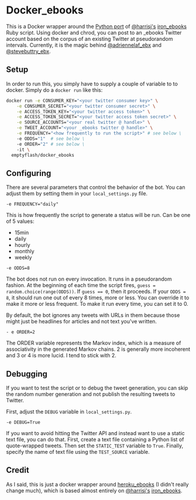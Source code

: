 # Docker_ebooks

This is a Docker wrapper around the [Python port](https://github.com/tommeagher/heroku_ebooks) of [@harrisj's](https://twitter.com/harrisj) [iron_ebooks](https://github.com/harrisj/iron_ebooks/) Ruby script. Using docker and chrod, you can post to an _ebooks Twitter account based on the corpus of an existing Twitter at pseudorandom intervals. Currently, it is the magic behind [@adriennelaf_ebx](http://www.twitter.com/adriennelaf_ebx) and [@stevebuttry_ebx](http://www.twitter.com/stevebuttry_ebx).

## Setup

In order to run this, you simply have to supply a couple of variable to to docker. Simply do a `docker run` like this:

```bash
docker run -e CONSUMER_KEY="<your twitter consumer key>" \
    -e CONSUMER_SECRET="<your twitter consumer secret>" \
    -e ACCESS_TOKEN_KEY="<your twitter access token>" \
    -e ACCESS_TOKEN_SECRET="<your twitter access token secret>" \
    -e SOURCE_ACCOUNTS="<your real twitter @ handle>" \
    -e TWEET_ACCOUNT="<your _ebooks twitter @ handle>" \
    -e FREQUENCY="<how frequently to run the script>" # see below \
    -e ODDS="1"  # see below \
    -e ORDER="2" # see below \
    -it \
  emptyflash/docker_ebooks
```


## Configuring

There are several parameters that control the behavior of the bot. You can adjust them by setting them in your `local_settings.py` file. 

```
-e FREQUENCY="daily"
```

This is how frequently the script to generate a status will be run. Can be one of 5 values: 
* 15min
* daily
* hourly
* monthly
* weekly

```
-e ODDS=8
```

The bot does not run on every invocation. It runs in a pseudorandom fashion. At the beginning of each time the script fires, `guess = random.choice(range(ODDS))`. If `guess == 0`, then it proceeds. If your `ODDS = 8`, it should run one out of every 8 times, more or less. You can override it to make it more or less frequent. To make it run every time, you can set it to 0.


By default, the bot ignores any tweets with URLs in them because those might just be headlines for articles and not text you've written.

```
- e ORDER=2
```

The ORDER variable represents the Markov index, which is a measure of associativity in the generated Markov chains. 2 is generally more incoherent and 3 or 4 is more lucid. I tend to stick with 2.

## Debugging

If you want to test the script or to debug the tweet generation, you can skip the random number generation and not publish the resulting tweets to Twitter.

First, adjust the `DEBUG` variable in `local_settings.py`.

```
-e DEBUG=True 
```

If you want to avoid hitting the Twitter API and instead want to use a static text file, you can do that. First, create a text file containing a Python list of quote-wrapped tweets. Then set the `STATIC_TEST` variable to `True`. Finally, specify the name of text file using the `TEST_SOURCE` variable.


## Credit
As I said, this is just a docker wrapper around [heroku_ebooks](https://github.com/tommeagher/heroku_ebooks) (I didn't really change much), which is based almost entirely on [@harrisj's](https://twitter.com/harrisj) [iron_ebooks](https://github.com/harrisj/iron_ebooks/). 
